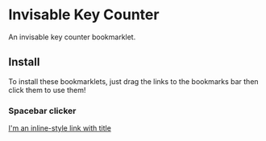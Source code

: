 # Invisable Key Counter
An invisable key counter bookmarklet.

## Install

To install these bookmarklets, just drag the links to the bookmarks bar then click them to use them!

### Spacebar clicker

[I'm an inline-style link with title](https://www.google.com "Google's Homepage")
